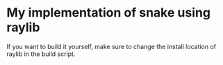 # My implementation of snake using raylib
If you want to build it yourself, make sure to change the install location of raylib in the build script.
